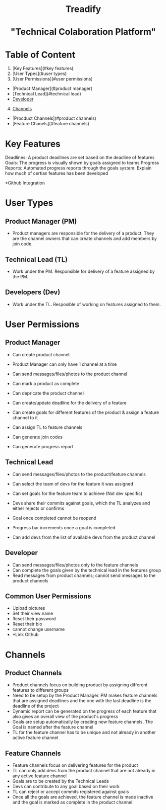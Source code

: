 <div align="center">
    <h1> Treadify <h1>
    <p>"Technical Colaboration Platform"</p>
</div>

# Table of Content

1. [Key Features](#key features)
2. [User Types](#user types)
3. [User Permissions](#user permissions)
 - [Product Manager](#product manager)
 - [Technical Lead](#technical lead)
 - [Developer](#developer)
4. [Channels](#channels)
 - [Procduct Channels](#product channels)
 - [Feature Chanels](#feature channels)

# Key Features
 Deadlines:         A product deadlines are set based on the deadline of features
 Goals:             The progress is visually shown by goals assigned to teams
 Progress Reports:  Automated progress reports through the goals system. Explain how much of certian features has been developed

 *Github Integration

# User Types

 ## Product Manager (PM)
 - Product managers are responsible for the delivery of a product. They are the channel owners that can create channels and add members by join code.

 ## Technical Lead  (TL)
 - Work under the PM. Responsible for delivery of a feature assigned by the PM.

 ## Developers      (Dev)
 - Work under the TL. Resposible of working on features assigned to them.

# User Permissions

 ## Product Manager

 - Can create product channel
 - Product Manager can only have 1 channel at a time
 - Can send messages/files/photos to the product channel
 - Can mark a product as complete
 - Can depricate the product channel

 - Can create/update deadline for the delivery of a feature
 - Can create goals for different features of the product & assign a feature channel to it
 - Can assign TL to feature channels

 - Can generate join codes
 - Can generate progress report

 ## Technical Lead

 - Can send messages/files/photos to the product/feature channels
 - Can select the team of devs for the feature it was assigned
 - Can set goals for the feature team to achieve (Not dev specific)
 - Devs share their commits against goals, which the TL analyzes and either rejects or confirms
 - Goal once completed cannot be reopend
 - Progress bar increments once a goal is completed

 - Can add devs from the list of available devs from the product channel

 ## Developer

 - Can send messages/files/photos only to the feature channels
 - Can complete the goals given by the technical lead in the features group
 - Read messages from product channels; cannot send messages to the product channels

 ## Common User Permissions

 - Upload pictures
 - Set their view name
 - Reset their password
 - Reset their bio
 - cannot change username
 - *Link Github

# Channels

 ## Product Channels
 - Product channels focus on building product by assigning different features to different groups
 - Need to be setup by the Product Manager. PM makes feature channels that are assigned deadlines and the one with the last deadline is the deadline of the project
 - Dynamic report can be generated on the progress of each feature that also gives an overall view of the product's progress
 - Goals are setup automatically by creating new feature channels. The Goal is named after the feature channel
 - TL for the feature channel has to be unique and not already in another active feature channel

 ## Feature Channels
 - Feature channels focus on delivering features for the product
 - TL can only add devs from the product channel that are not already in any active feature channel
 - Goals are to be created by the Technical Leads
 - Devs can contribute to any goal based on their work
 - TL can reject or accept commits registered against goals
 - Once all the goals are achieved, the feature channel is made inactive and the goal is marked as complete in the product channel
